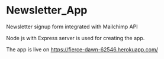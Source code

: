 # Newsletter_App
Newsletter signup form integrated with Mailchimp API

Node js with Express server is used for creating the app.

The app is live on 
https://fierce-dawn-62546.herokuapp.com/
